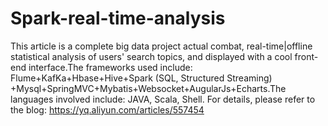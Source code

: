 # Spark-real-time-analysis
This article is a complete big data project actual combat, real-time|offline statistical analysis of users' search topics, and displayed with a cool front-end interface.The frameworks used include: Flume+KafKa+Hbase+Hive+Spark (SQL, Structured Streaming) +Mysql+SpringMVC+Mybatis+Websocket+AugularJs+Echarts.The languages involved include: JAVA, Scala, Shell.
For details, please refer to the blog: https://yq.aliyun.com/articles/557454
